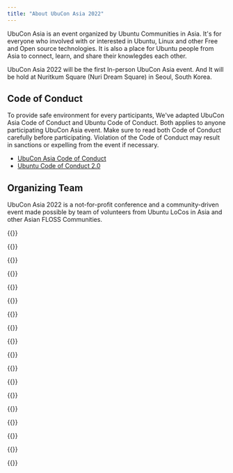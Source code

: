 ```yaml
---
title: "About UbuCon Asia 2022"
---
```


UbuCon Asia is an event organized by Ubuntu Communities in Asia. 
It's for everyone who involved with or interested in Ubuntu, Linux and other Free and Open source technologies.
It is also a place for Ubuntu people from Asia to connect, learn, and share their knowlegdes each other.

UbuCon Asia 2022 will be the first In-person UbuCon Asia event. And It will be hold at Nuritkum Square (Nuri Dream Square) in Seoul, South Korea.

## Code of Conduct
To provide safe environment for every participants, We've adapted UbuCon Asia Code of Conduct and Ubuntu Code of Conduct.
Both applies to anyone participating UbuCon Asia event. Make sure to read both Code of Conduct carefully before participating.
Violation of the Code of Conduct may result in sanctions or expelling from the event if necessary.
- [UbuCon Asia Code of Conduct](https://github.com/ubuconon-asia/CodeOfConduct/blob/main/UbuConAsiaCodeOfConduct.md)
- [Ubuntu Code of Conduct 2.0](https://ubuntu.com/community/code-of-conduct)

## Organizing Team
UbuCon Asia 2022 is a not-for-profit conference and a community-driven event made possible by team of volunteers from Ubuntu LoCos in Asia and other Asian FLOSS Communities. 


{{<profile
    profile="https://avatars.githubusercontent.com/u/1916739?v=4"
    heading="Youngbin Han" bold="Ubuntu Korea Community"
    desc="Local/Global team | General, Contents, Web and Video, Sponsorship and Finances, Travel support" >}}

{{<profile
    profile="https://avatars.githubusercontent.com/u/9061758?v=4"
    heading="Gyuseok Jung" bold="Ubuntu Korea Community"
    desc="Local team | General, Web and Video" >}}

{{<profile
    profile="https://avatars.githubusercontent.com/u/22819926?v=4"
    heading="Junhyeon Bae" bold="Ubuntu Korea Community"
    desc="Local team | Sponsorship and Finances" >}}

{{<profile
    profile="https://avatars.githubusercontent.com/u/553900?v=4"
    heading="Sangkon Han" bold="Ubuntu Korea Community"
    desc="Local team" >}}

{{<profile
    profile="https://avatars.githubusercontent.com/u/10516502?v=4"
    heading="Giyeon Bang" bold="C++ Korea"
    desc="Local/Global team | General" >}}

{{<profile
    profile="https://avatars.githubusercontent.com/u/47443508?v=4"
    heading="Joowon Jung" bold="Ubuntu Korea"
    desc="Local team" >}}

{{<profile
    profile="https://avatars.githubusercontent.com/u/52643858?v=4"
    heading="Minseong Cho" bold=""
    desc="Local team | Contents, Marketing" >}}

{{<profile
    profile="https://avatars.githubusercontent.com/u/3622008?v=4"
    heading="Jongmin Kim" bold=""
    desc="Local/Global team | Sponsorship and Finances, Travel support, Marketing" >}}

{{<profile
    profile="https://avatars.githubusercontent.com/u/73894397?v=4"
    heading="Vincent Wong" bold=""
    desc="Global team" >}}

{{<profile
    profile="https://avatars.githubusercontent.com/u/1658742?v=4"
    heading="Hong Phuc Dang" bold="FOSSASIA"
    desc="Global team" >}}

{{<profile
    profile="/images/ubuCon_logo_or_square.png"
    heading="Burgess Chang" bold="Ubuntu Kylin"
    desc="Global team" >}}

{{<profile
    profile="/images/ubuCon_logo_or_square.png"
    heading="Ravi Bhattarai" bold="FOSS Nepal"
    desc="Global team" >}}

{{<profile
    profile="/images/ubuCon_logo_or_square.png"
    heading="Ravi Bhattarai" bold="FOSS Nepal"
    desc="Global team" >}}

{{<profile
    profile="https://avatars.githubusercontent.com/u/405473?v=4"
    heading="Khairul Aizat Kamarudzzaman" bold="Ubuntu Malaysia"
    desc="Global team" >}}

{{<profile
    profile="https://avatars.githubusercontent.com/u/1537173?v=4"
    heading="Masafumi Ohta" bold="Raspberry Pi Japan"
    desc="Global team" >}}

{{<profile
    profile="/images/ubuCon_logo_or_square.png"
    heading="Rudra B. Saraswat" bold="Ubuntu Unity"
    desc="Global team" >}}

{{<profile
    profile="/images/ubuCon_logo_or_square.png"
    heading="Robbi Nespu" bold="Debian Malaysia"
    desc="Global team" >}}

{{<profile
    profile="/images/ubuCon_logo_or_square.png"
    heading="Syazwan" bold="Ubuntu Malaysia"
    desc="Global team" >}}